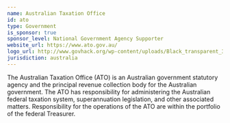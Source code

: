 ```yaml
---
name: Australian Taxation Office
id: ato
type: Government
is_sponsor: true
sponsor_level: National Government Agency Supporter
website_url: https://www.ato.gov.au/
logo_url: http://www.govhack.org/wp-content/uploads/Black_transparent_300-300x196.png
jurisdiction: australia
---
```


The Australian Taxation Office (ATO) is an Australian government statutory agency and the principal revenue collection body for the Australian government. The ATO has responsibility for administering the Australian federal taxation system, superannuation legislation, and other associated matters. Responsibility for the operations of the ATO are within the portfolio of the federal Treasurer.